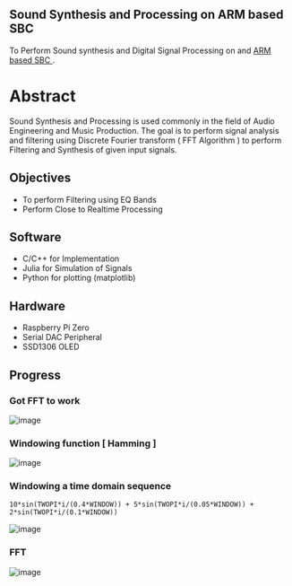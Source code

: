 ## Sound Synthesis and Processing on ARM based SBC
To Perform Sound synthesis and Digital Signal Processing on and  [ ARM based SBC ](https://www.raspberrypi.org/products/raspberry-pi-3-model-b/).

# Abstract

Sound Synthesis and Processing is used commonly in the field of Audio Engineering and Music Production.
The goal is to perform signal analysis and filtering using Discrete Fourier transform ( FFT Algorithm ) to perform Filtering and Synthesis of given input signals.

## Objectives
- To perform Filtering using EQ Bands
- Perform Close to Realtime Processing 


## Software

- C/C++ for Implementation
- Julia for Simulation of Signals
- Python for plotting (matplotlib)


## Hardware
- Raspberry Pi Zero 
- Serial DAC Peripheral
- SSD1306 OLED 

## Progress

### Got FFT to work

![image](https://user-images.githubusercontent.com/37984032/133048876-eb0851c0-3284-4b1f-8e2b-8675a6cbfb88.png)

### Windowing function [ Hamming ]

![image](https://user-images.githubusercontent.com/37984032/133049141-a230815c-0e00-4642-9b64-d1fcfd57abbc.png)


### Windowing a time domain sequence

```10*sin(TWOPI*i/(0.4*WINDOW)) + 5*sin(TWOPI*i/(0.05*WINDOW)) + 2*sin(TWOPI*i/(0.1*WINDOW))```

![image](https://user-images.githubusercontent.com/37984032/133049254-9b8484e8-c6c1-4401-aa19-baf7ac715252.png)


### FFT

![image](https://user-images.githubusercontent.com/37984032/133049727-0e9ae5f4-6ce1-422e-85cd-003c00fffb21.png)


